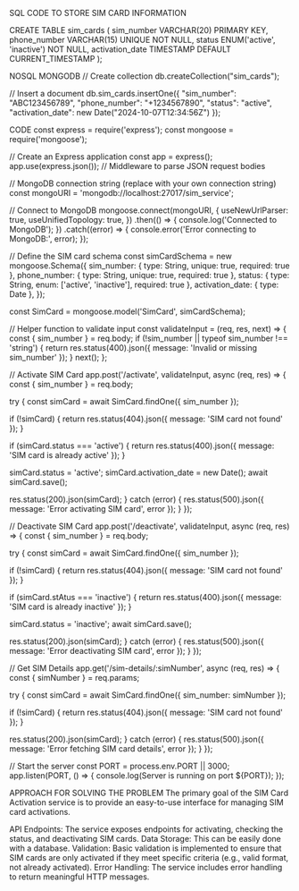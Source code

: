 SQL CODE TO STORE SIM CARD INFORMATION

CREATE TABLE sim_cards ( sim_number VARCHAR(20) PRIMARY KEY, phone_number VARCHAR(15) UNIQUE NOT NULL, status ENUM('active', 'inactive') NOT NULL, activation_date TIMESTAMP DEFAULT CURRENT_TIMESTAMP );

NOSQL MONGODB // Create collection db.createCollection("sim_cards");

// Insert a document db.sim_cards.insertOne({ "sim_number": "ABC123456789", "phone_number": "+1234567890", "status": "active", "activation_date": new Date("2024-10-07T12:34:56Z") });

CODE const express = require('express'); const mongoose = require('mongoose');

// Create an Express application const app = express(); app.use(express.json()); // Middleware to parse JSON request bodies

// MongoDB connection string (replace with your own connection string) const mongoURI = 'mongodb://localhost:27017/sim_service';

// Connect to MongoDB mongoose.connect(mongoURI, { useNewUrlParser: true, useUnifiedTopology: true, }) .then(() => { console.log('Connected to MongoDB'); }) .catch((error) => { console.error('Error connecting to MongoDB:', error); });

// Define the SIM card schema const simCardSchema = new mongoose.Schema({ sim_number: { type: String, unique: true, required: true }, phone_number: { type: String, unique: true, required: true }, status: { type: String, enum: ['active', 'inactive'], required: true }, activation_date: { type: Date }, });

const SimCard = mongoose.model('SimCard', simCardSchema);

// Helper function to validate input const validateInput = (req, res, next) => { const { sim_number } = req.body; if (!sim_number || typeof sim_number !== 'string') { return res.status(400).json({ message: 'Invalid or missing sim_number' }); } next(); };

// Activate SIM Card app.post('/activate', validateInput, async (req, res) => { const { sim_number } = req.body;

try { const simCard = await SimCard.findOne({ sim_number });

if (!simCard) {
  return res.status(404).json({ message: 'SIM card not found' });
}

if (simCard.status === 'active') {
  return res.status(400).json({ message: 'SIM card is already active' });
}

simCard.status = 'active';
simCard.activation_date = new Date();
await simCard.save();

res.status(200).json(simCard);
} catch (error) { res.status(500).json({ message: 'Error activating SIM card', error }); } });

// Deactivate SIM Card app.post('/deactivate', validateInput, async (req, res) => { const { sim_number } = req.body;

try { const simCard = await SimCard.findOne({ sim_number });

if (!simCard) {
  return res.status(404).json({ message: 'SIM card not found' });
}

if (simCard.stAtus === 'inactive') {
  return res.status(400).json({ message: 'SIM card is already inactive' });
}

simCard.status = 'inactive';
await simCard.save();

res.status(200).json(simCard);
} catch (error) { res.status(500).json({ message: 'Error deactivating SIM card', error }); } });

// Get SIM Details app.get('/sim-details/:simNumber', async (req, res) => { const { simNumber } = req.params;

try { const simCard = await SimCard.findOne({ sim_number: simNumber });

if (!simCard) {
  return res.status(404).json({ message: 'SIM card not found' });
}

res.status(200).json(simCard);
} catch (error) { res.status(500).json({ message: 'Error fetching SIM card details', error }); } });

// Start the server const PORT = process.env.PORT || 3000; app.listen(PORT, () => { console.log(Server is running on port ${PORT}); });

APPROACH FOR SOLVING THE PROBLEM The primary goal of the SIM Card Activation service is to provide an easy-to-use interface for managing SIM card activations.

API Endpoints: The service exposes endpoints for activating, checking the status, and deactivating SIM cards. Data Storage: This can be easily done with a database. Validation: Basic validation is implemented to ensure that SIM cards are only activated if they meet specific criteria (e.g., valid format, not already activated). Error Handling: The service includes error handling to return meaningful HTTP messages.
